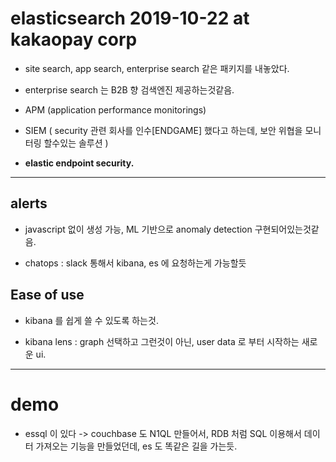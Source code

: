 # elasticsearch 2019-10-22 at kakaopay corp

- site search, app search, enterprise search 같은 패키지를 내놓았다.

- enterprise search 는 B2B 향 검색엔진 제공하는것같음. 

- APM (application performance monitorings)

- SIEM ( security 관련 회사를 인수[ENDGAME] 했다고 하는데, 보안 위협을 모니터링 할수있는 솔루션 )

- **elastic endpoint security.**

---

## alerts 

- javascript 없이 생성 가능, ML 기반으로 anomaly detection 구현되어있는것같음. 

- chatops : slack 통해서 kibana, es 에 요청하는게 가능할듯

## Ease of use 

- kibana 를 쉽게 쓸 수 있도록 하는것. 

- kibana lens : graph 선택하고 그런것이 아닌, user data 로 부터 시작하는 새로운 ui. 



---

# demo

- essql 이 있다 -> couchbase 도 N1QL 만들어서, RDB 처럼 SQL 이용해서 데이터 가져오는 기능을 만들었던데, es 도 똑같은 길을 가는듯.


